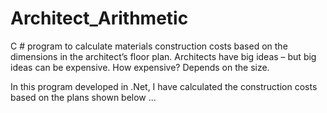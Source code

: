 # Architect_Arithmetic
C # program to calculate materials construction costs based on the dimensions in the architect’s floor plan.
Architects have big ideas – but big ideas can be expensive. How expensive? Depends on the size.

In this program developed in .Net, I have calculated the construction costs based on the plans shown below ...
